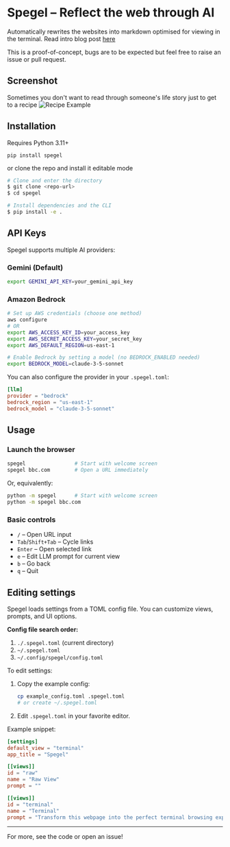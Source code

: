 # Spegel – Reflect the web through AI

Automatically rewrites the websites into markdown optimised for viewing in the terminal.
Read intro blog post [here](https://simedw.com/2025/06/23/introducing-spegel/)

This is a proof-of-concept, bugs are to be expected but feel free to raise an issue or pull request.

##  Screenshot
Sometimes you don't want to read through someone's life story just to get to a recipe
![Recipe Example](https://simedw.com/2025/06/23/introducing-spegel/images/recipe_example.png)


## Installation

Requires Python 3.11+

```
pip install spegel
```
or clone the repo and install it editable mode

```bash
# Clone and enter the directory
$ git clone <repo-url>
$ cd spegel

# Install dependencies and the CLI
$ pip install -e .
```

## API Keys
Spegel supports multiple AI providers:

### Gemini (Default)
```bash
export GEMINI_API_KEY=your_gemini_api_key
```

### Amazon Bedrock
```bash
# Set up AWS credentials (choose one method)
aws configure
# OR
export AWS_ACCESS_KEY_ID=your_access_key
export AWS_SECRET_ACCESS_KEY=your_secret_key
export AWS_DEFAULT_REGION=us-east-1

# Enable Bedrock by setting a model (no BEDROCK_ENABLED needed)
export BEDROCK_MODEL=claude-3-5-sonnet
```

You can also configure the provider in your `.spegel.toml`:
```toml
[llm]
provider = "bedrock"
bedrock_region = "us-east-1"
bedrock_model = "claude-3-5-sonnet"
```


## Usage

### Launch the browser

```bash
spegel                # Start with welcome screen
spegel bbc.com        # Open a URL immediately
```

Or, equivalently:

```bash
python -m spegel      # Start with welcome screen
python -m spegel bbc.com
```

### Basic controls
- `/`         – Open URL input
- `Tab`/`Shift+Tab` – Cycle links
- `Enter`     – Open selected link
- `e`         – Edit LLM prompt for current view
- `b`         – Go back
- `q`         – Quit

## Editing settings

Spegel loads settings from a TOML config file. You can customize views, prompts, and UI options.

**Config file search order:**
1. `./.spegel.toml` (current directory)
2. `~/.spegel.toml`
3. `~/.config/spegel/config.toml`

To edit settings:
1. Copy the example config:
   ```bash
   cp example_config.toml .spegel.toml
   # or create ~/.spegel.toml
   ```
2. Edit `.spegel.toml` in your favorite editor.

Example snippet:
```toml
[settings]
default_view = "terminal"
app_title = "Spegel"

[[views]]
id = "raw"
name = "Raw View"
prompt = ""

[[views]]
id = "terminal"
name = "Terminal"
prompt = "Transform this webpage into the perfect terminal browsing experience! ..."
```

---

For more, see the code or open an issue!
